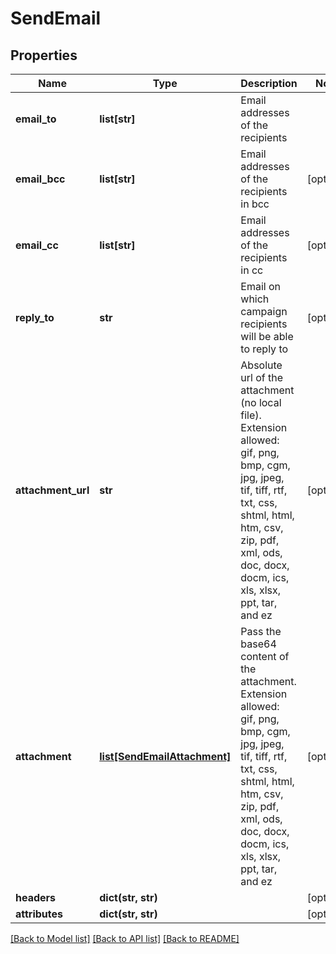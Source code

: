 # SendEmail

## Properties
Name | Type | Description | Notes
------------ | ------------- | ------------- | -------------
**email_to** | **list[str]** | Email addresses of the recipients | 
**email_bcc** | **list[str]** | Email addresses of the recipients in bcc | [optional] 
**email_cc** | **list[str]** | Email addresses of the recipients in cc | [optional] 
**reply_to** | **str** | Email on which campaign recipients will be able to reply to | [optional] 
**attachment_url** | **str** | Absolute url of the attachment (no local file). Extension allowed: gif, png, bmp, cgm, jpg, jpeg, tif, tiff, rtf, txt, css, shtml, html, htm, csv, zip, pdf, xml, ods, doc, docx, docm, ics, xls, xlsx, ppt, tar, and ez | [optional] 
**attachment** | [**list[SendEmailAttachment]**](SendEmailAttachment.md) | Pass the base64 content of the attachment. Extension allowed: gif, png, bmp, cgm, jpg, jpeg, tif, tiff, rtf, txt, css, shtml, html, htm, csv, zip, pdf, xml, ods, doc, docx, docm, ics, xls, xlsx, ppt, tar, and ez | [optional] 
**headers** | **dict(str, str)** |  | [optional] 
**attributes** | **dict(str, str)** |  | [optional] 

[[Back to Model list]](../README.md#documentation-for-models) [[Back to API list]](../README.md#documentation-for-api-endpoints) [[Back to README]](../README.md)



